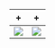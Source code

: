 | +                            | +
| :--------------------------: | :-------------------------:
| ![](https://github.com/irhl/custard/assets/58134273/dd078a11-1421-4465-a33a-0d2d4bd3ad6d) | ![](https://github.com/irhl/custard/assets/58134273/53d2707f-40b8-4de1-a1e7-264ed5dc09a1)
